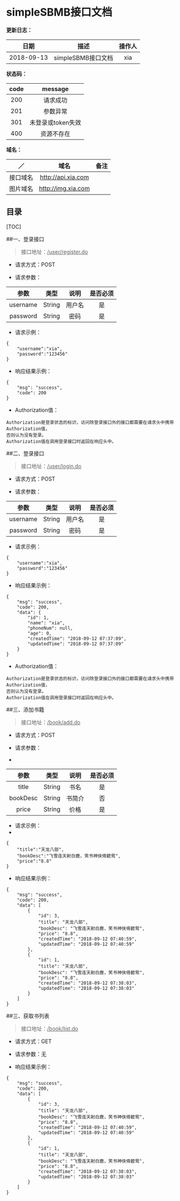 # simpleSBMB接口文档


**更新日志：**

|     日期     |                    描述                    | 操作人  |
| :--------: | :--------------------------------------:    | :--: |
| 2018-09-13 | simpleSBMB接口文档                           | xia  |

**状态码：**  

| code |            message            |
| :--: | :---------------------------: |
| 200  |             请求成功            |
| 201  |             参数异常           |
| 301  |             未登录或token失效           |
| 400  |             资源不存在         |

**域名：**  

| ／         |            域名               |备注 |
| :--:     | :---------------------------: |:--: | 
| 接口域名  |   http://api.xia.com      |     |
| 图片域名  |   http://img.xia.com      |     |


## 目录
[TOC]

##一、登录接口
> 接口地址：<u>/user/register.do</u>

* 请求方式：POST
 
* 请求参数：  

|  参数            |  类型  |  说明       | 是否必须 |
| :--:            | :--: | :--:         | :--: |
| username        | String  | 用户名    |  是   |
| password        | String  | 密码      |  是   |
* 请求示例：

```
{
	"username":"xia",
	"password":"123456"
}
```

*   响应结果示例：

```
{
    "msg": "success",
    "code": 200
}
```
* Authorization值：

```
Authorization是登录状态的标识，访问除登录接口外的接口都需要在请求头中携带Authorization值，
否则认为没有登录。
Authorization值在调用登录接口时返回在响应头中。
```
##二、登录接口
> 接口地址：<u>/user/login.do</u>

* 请求方式：POST
 
* 请求参数：  

|  参数            |  类型  |  说明       | 是否必须 |
| :--:            | :--: | :--:         | :--: |
| username        | String  | 用户名    |  是   |
| password        | String  | 密码      |  是   |
* 请求示例：

```
{
	"username":"xia",
	"password":"123456"
}
```

*   响应结果示例：

```
{
    "msg": "success",
    "code": 200,
    "data": {
        "id": 1,
        "name": "xia",
        "phoneNum": null,
        "age": 0,
        "createdTime": "2018-09-12 07:37:09",
        "updatedTime": "2018-09-12 07:37:09"
    }
}
```
* Authorization值：

```
Authorization是登录状态的标识，访问除登录接口外的接口都需要在请求头中携带Authorization值，
否则认为没有登录。
Authorization值在调用登录接口时返回在响应头中。
```


##三、添加书籍
> 接口地址：<u>/book/add.do</u>

* 请求方式：POST
 
* 请求参数：
* 
|  参数            |  类型  |  说明       | 是否必须 |
| :--:            | :--: | :--:         | :--: |
| title           | String  | 书名       |  是   |
| bookDesc        | String  | 书简介      |  否   |
| price           | String  |  价格      |  是   |

* 请求示例：
* 
```
{
	"title":"天龙八部",
	"bookDesc":"飞雪连天射白鹿，笑书神侠倚碧鸳",
	"price":"8.8"
}
```


*  响应结果示例：

```
{
    "msg": "success",
    "code": 200,
    "data": [
        {
            "id": 3,
            "title": "天龙八部",
            "bookDesc": "飞雪连天射白鹿，笑书神侠倚碧鸳",
            "price": "8.8",
            "createdTime": "2018-09-12 07:40:59",
            "updatedTime": "2018-09-12 07:40:59"
        },
        {
            "id": 1,
            "title": "天龙八部",
            "bookDesc": "飞雪连天射白鹿，笑书神侠倚碧鸳",
            "price": "8.8",
            "createdTime": "2018-09-12 07:38:03",
            "updatedTime": "2018-09-12 07:38:03"
        }
    ]
}
```


##三、获取书列表
> 接口地址：<u>/book/list.do</u>

* 请求方式：GET
 
* 请求参数：无

*  响应结果示例：

```
{
    "msg": "success",
    "code": 200,
    "data": [
        {
            "id": 3,
            "title": "天龙八部",
            "bookDesc": "飞雪连天射白鹿，笑书神侠倚碧鸳",
            "price": "8.8",
            "createdTime": "2018-09-12 07:40:59",
            "updatedTime": "2018-09-12 07:40:59"
        },
        {
            "id": 1,
            "title": "天龙八部",
            "bookDesc": "飞雪连天射白鹿，笑书神侠倚碧鸳",
            "price": "8.8",
            "createdTime": "2018-09-12 07:38:03",
            "updatedTime": "2018-09-12 07:38:03"
        }
    ]
}
```







